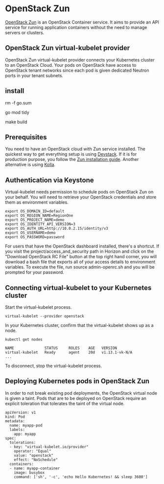 # OpenStack Zun

[OpenStack Zun](https://docs.openstack.org/zun/latest/) is an OpenStack Container service.
It aims to provide an API service for running application containers without the need to
manage servers or clusters.

## OpenStack Zun virtual-kubelet provider

OpenStack Zun virtual-kubelet provider connects your Kubernetes cluster to an OpenStack Cloud.
Your pods on OpenStack have access to OpenStack tenant networks since each pod is given
dedicated Neutron ports in your tenant subnets.
## install 

rm -f go.sum

go mod tidy

make build

## Prerequisites

You need to have an OpenStack cloud with Zun service installed.
The quickest way to get everything setup is using
[Devstack](https://docs.openstack.org/zun/latest/contributor/quickstart.html).
If it is for production purpose, you follow the
[Zun installation guide](https://docs.openstack.org/zun/latest/install/index.html).
Another alternative is using
[Kolla](https://docs.openstack.org/kolla-ansible/latest/reference/compute/zun-guide.html).

## Authentication via Keystone

Virtual-kubelet needs permission to schedule pods on OpenStack Zun on your behalf.
You will need to retrieve your OpenStack credentials and store them as environment variables.

```console
export OS_DOMAIN_ID=default
export OS_REGION_NAME=RegionOne
export OS_PROJECT_NAME=demo
export OS_IDENTITY_API_VERSION=3
export OS_AUTH_URL=http://10.0.2.15/identity/v3
export OS_USERNAME=demo
export OS_PASSWORD=password
```

For users that have the OpenStack dashboard installed, there's a shortcut. If you visit the
project/access_and_security path in Horizon and click on the "Download OpenStack RC File" button
at the top right hand corner, you will download a bash file that exports all of your access details
to environment variables. To execute the file, run source admin-openrc.sh and you will be prompted
for your password.

## Connecting virtual-kubelet to your Kubernetes cluster

Start the virtual-kubelet process.

```console
virtual-kubelet --provider openstack
```

In your Kubernetes cluster, confirm that the virtual-kubelet shows up as a node.
```console
kubectl get nodes

NAME              STATUS     ROLES    AGE   VERSION
virtual-kubelet   Ready      agent    20d   v1.13.1-vk-N/A
...
```

To disconnect, stop the virtual-kubelet process.

## Deploying Kubernetes pods in OpenStack Zun

In order to not break existing pod deployments, the OpenStack virtual node is given a taint.
Pods that are to be deployed on OpenStack require an explicit toleration that tolerates the
taint of the virtual node.

```
apiVersion: v1
kind: Pod
metadata:
  name: myapp-pod
  labels:
    app: myapp
spec:
  tolerations:
  - key: "virtual-kubelet.io/provider"
    operator: "Equal"
    value: "openstack"
    effect: "NoSchedule"
  containers:
  - name: myapp-container
    image: busybox
    command: ['sh', '-c', 'echo Hello Kubernetes! && sleep 3600']
```
